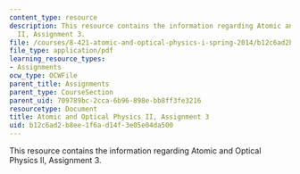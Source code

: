 ```yaml
---
content_type: resource
description: This resource contains the information regarding Atomic and Optical Physics
  II, Assignment 3.
file: /courses/8-421-atomic-and-optical-physics-i-spring-2014/b12c6ad2b8ee1f6ad14f3e05e04da500_MIT8_421S14_homeWork3.pdf
file_type: application/pdf
learning_resource_types:
- Assignments
ocw_type: OCWFile
parent_title: Assignments
parent_type: CourseSection
parent_uid: 709789bc-2cca-6b96-898e-bb8ff3fe3216
resourcetype: Document
title: Atomic and Optical Physics II, Assignment 3
uid: b12c6ad2-b8ee-1f6a-d14f-3e05e04da500
---
```

This resource contains the information regarding Atomic and Optical Physics II, Assignment 3.

